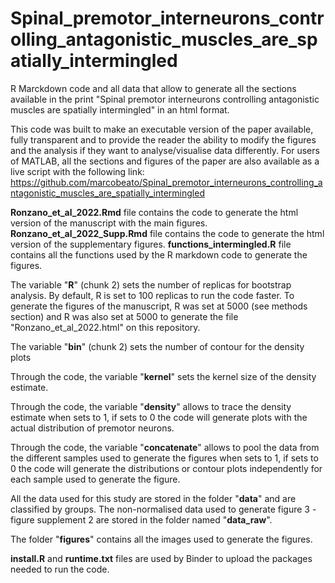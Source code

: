 # Spinal_premotor_interneurons_controlling_antagonistic_muscles_are_spatially_intermingled
 
R Marckdown code and all data that allow to generate all the sections available in the print "Spinal premotor interneurons controlling antagonistic muscles are spatially intermingled" in an html format.

This code was built to make an executable version of the paper available, fully transparent and to provide the reader the ability to modify the figures and the analysis if they want to analyse/visualise data differently. For users of MATLAB, all the sections and figures of the paper are also available as a live script with the following link: https://github.com/marcobeato/Spinal_premotor_interneurons_controlling_antagonistic_muscles_are_spatially_intermingled  


**Ronzano_et_al_2022.Rmd** file contains the code to generate the html version of the manuscript with the main figures. 
**Ronzano_et_al_2022_Supp.Rmd** file contains the code to generate the html version of the supplementary figures. 
**functions_intermingled.R** file contains all the functions used by the R markdown code to generate the figures.  

The variable "**R**" (chunk 2) sets the number of replicas for bootstrap analysis. By default, R is set to 100 replicas to run the code faster. To generate the figures of the manuscript, R was set at 5000 (see methods section) and R was also set at 5000 to generate the file "Ronzano_et_al_2022.html" on this repository. 
 
The variable "**bin**" (chunk 2) sets the number of contour for the density plots
 
Through the code, the variable "**kernel**" sets the kernel size of the density estimate.  

Through the code, the variable "**density**" allows to trace the density estimate when sets to 1, if sets to 0 the code will generate plots with the actual distribution of premotor neurons. 

Through the code, the variable "**concatenate**" allows to pool the data from the different samples used to generate the figures when sets to 1, if sets to 0 the code will generate the distributions or contour plots independently for each sample used to generate the figure.

All the data used for this study are stored in the folder "**data**" and are classified by groups. The non-normalised data used to generate figure 3 - figure supplement 2 are stored in the folder named "**data_raw**". 

The folder "**figures**" contains all the images used to generate the figures. 

**install.R** and **runtime.txt** files are used by Binder to upload the packages needed to run the code.  
